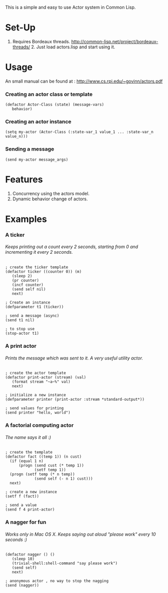 This is a simple and easy to use Actor system in Common Lisp. 

# Set-Up
1. Requires Bordeaux threads. http://common-lisp.net/project/bordeaux-threads/ 2. Just load actors.lisp and start using it. 

# Usage 
An small manual can be found at : 
http://www.cs.rpi.edu/~govinn/actors.pdf

### Creating an actor class or template

    (defactor Actor-Class (state) (message-vars)
       behavior)

### Creating an actor instance 

    (setq my-actor (Actor-Class (:state-var_1 value_1 ... :state-var_n value_n)))

### Sending a message

    (send my-actor message_args)

# Features

1. Concurrency using the actors model.
2. Dynamic behavior change of actors.

# Examples

### A ticker
###### Keeps printing out a count every 2 seconds, starting from 0 and incrementing it every 2 seconds. 

    ; create the ticker template
    (defactor ticker ((counter 0)) (m) 
       (sleep 2) 
       (pr counter)
       (incf counter) 
       (send self nil) 
       next)
       
    ; Create an instance
    (defparameter t1 (ticker))
    
    ; send a message (async)
    (send t1 nil)
    
    ; to stop use
    (stop-actor t1)

### A print actor
###### Prints the message which was sent to it. A very useful utility actor. 

    ; create the actor template
    (defactor print-actor (stream) (val) 
       (format stream "~a~%" val)
       next)
       
    ; initialize a new instance
    (defparameter printer (print-actor :stream *standard-output*))
    
    ; send values for printing
    (send printer "hello, world")

### A factorial computing actor
###### The name says it all :)

    ; create the template
    (defactor fact ((temp 1)) (n cust) 
      (if (equal 1 n) 
          (progn (send cust (* temp 1))
                 (setf temp 1))
	  (progn (setf temp (* n temp))
                 (send self (- n 1) cust)))
      next)

    ; create a new instance 
    (setf f (fact))
    
    ; send a value
    (send f 4 print-actor)

### A nagger for fun 
###### Works only in Mac OS X. Keeps saying out aloud "please work" every 10 seconds :)

    (defactor nagger () () 
       (sleep 10)
       (trivial-shell:shell-command "say please work")
       (send self) 
       next)
       
    ; anonymous actor , no way to stop the nagging 
    (send (nagger))
